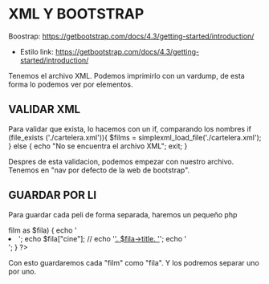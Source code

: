 # XML Y BOOTSTRAP
Boostrap:
https://getbootstrap.com/docs/4.3/getting-started/introduction/

- Estilo link: https://getbootstrap.com/docs/4.3/getting-started/introduction/

Tenemos el archivo XML. Podemos imprimirlo con un vardump, de esta forma lo podemos ver por elementos. 
<?php
$films = simplexml_load_file('./cartelara.xml');
var_dump($films);
?>

## VALIDAR XML
Para validar que exista, lo hacemos con un if, comparando los nombres
if (file_exists ('./cartelera.xml')){
    $films = simplexml_load_file('./cartelera.xml');
} else {
    echo "No se encuentra el archivo XML";
    exit;
}

Despres de esta validacion, podemos empezar con nuestro archivo. 
Tenemos en "nav por defecto de la web de bootstrap".

## GUARDAR POR LI
Para guardar cada peli de forma separada, haremos un pequeño php

<?php
foreach ($films->film as $fila) {
    echo '<li class="nav-item">';
    echo $fila["cine"];
    // echo '<a class="nav-link" href="#">'. $fila->title. '</a>';
    echo '</li>';
}
?>

Con esto guardaremos cada "film" como "fila". Y los podremos separar uno por uno. 
